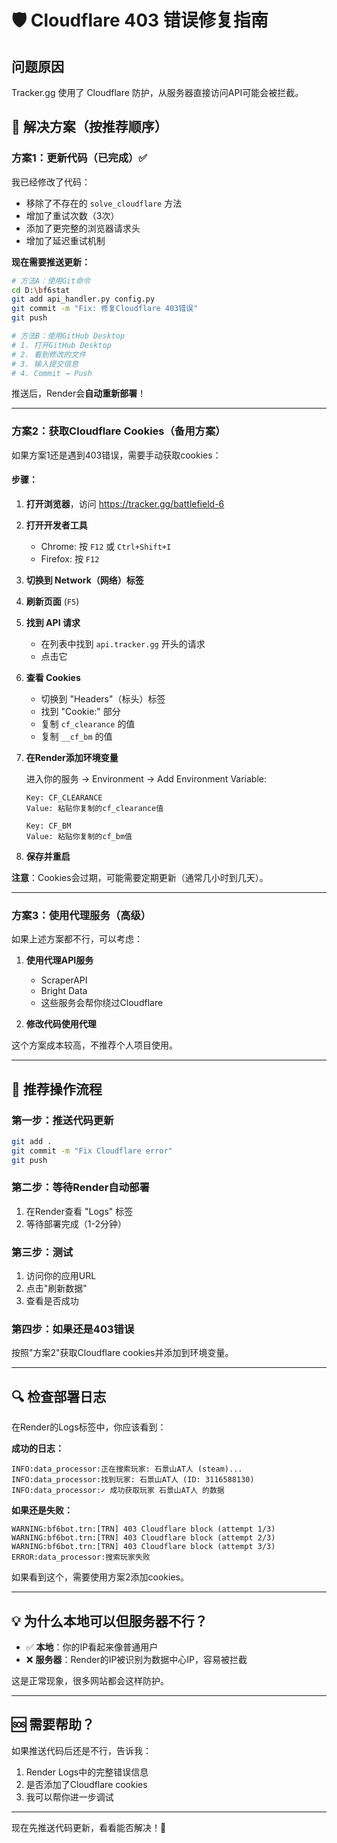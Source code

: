# 🛡️ Cloudflare 403 错误修复指南

## 问题原因

Tracker.gg 使用了 Cloudflare 防护，从服务器直接访问API可能会被拦截。

## 🔧 解决方案（按推荐顺序）

### 方案1：更新代码（已完成）✅

我已经修改了代码：
- 移除了不存在的 `solve_cloudflare` 方法
- 增加了重试次数（3次）
- 添加了更完整的浏览器请求头
- 增加了延迟重试机制

**现在需要推送更新：**

```bash
# 方法A：使用Git命令
cd D:\bf6stat
git add api_handler.py config.py
git commit -m "Fix: 修复Cloudflare 403错误"
git push

# 方法B：使用GitHub Desktop
# 1. 打开GitHub Desktop
# 2. 看到修改的文件
# 3. 输入提交信息
# 4. Commit → Push
```

推送后，Render会**自动重新部署**！

---

### 方案2：获取Cloudflare Cookies（备用方案）

如果方案1还是遇到403错误，需要手动获取cookies：

#### 步骤：

1. **打开浏览器**，访问 https://tracker.gg/battlefield-6

2. **打开开发者工具**
   - Chrome: 按 `F12` 或 `Ctrl+Shift+I`
   - Firefox: 按 `F12`

3. **切换到 Network（网络）标签**

4. **刷新页面** (`F5`)

5. **找到 API 请求**
   - 在列表中找到 `api.tracker.gg` 开头的请求
   - 点击它

6. **查看 Cookies**
   - 切换到 "Headers"（标头）标签
   - 找到 "Cookie:" 部分
   - 复制 `cf_clearance` 的值
   - 复制 `__cf_bm` 的值

7. **在Render添加环境变量**
   
   进入你的服务 → Environment → Add Environment Variable:
   
   ```
   Key: CF_CLEARANCE
   Value: 粘贴你复制的cf_clearance值
   
   Key: CF_BM
   Value: 粘贴你复制的cf_bm值
   ```

8. **保存并重启**

**注意**：Cookies会过期，可能需要定期更新（通常几小时到几天）。

---

### 方案3：使用代理服务（高级）

如果上述方案都不行，可以考虑：

1. **使用代理API服务**
   - ScraperAPI
   - Bright Data
   - 这些服务会帮你绕过Cloudflare

2. **修改代码使用代理**

这个方案成本较高，不推荐个人项目使用。

---

## 🎯 推荐操作流程

### 第一步：推送代码更新

```bash
git add .
git commit -m "Fix Cloudflare error"
git push
```

### 第二步：等待Render自动部署

1. 在Render查看 "Logs" 标签
2. 等待部署完成（1-2分钟）

### 第三步：测试

1. 访问你的应用URL
2. 点击"刷新数据"
3. 查看是否成功

### 第四步：如果还是403错误

按照"方案2"获取Cloudflare cookies并添加到环境变量。

---

## 🔍 检查部署日志

在Render的Logs标签中，你应该看到：

**成功的日志：**
```
INFO:data_processor:正在搜索玩家: 石景山AT人 (steam)...
INFO:data_processor:找到玩家: 石景山AT人 (ID: 3116588130)
INFO:data_processor:✓ 成功获取玩家 石景山AT人 的数据
```

**如果还是失败：**
```
WARNING:bf6bot.trn:[TRN] 403 Cloudflare block (attempt 1/3)
WARNING:bf6bot.trn:[TRN] 403 Cloudflare block (attempt 2/3)
WARNING:bf6bot.trn:[TRN] 403 Cloudflare block (attempt 3/3)
ERROR:data_processor:搜索玩家失败
```

如果看到这个，需要使用方案2添加cookies。

---

## 💡 为什么本地可以但服务器不行？

- ✅ **本地**：你的IP看起来像普通用户
- ❌ **服务器**：Render的IP被识别为数据中心IP，容易被拦截

这是正常现象，很多网站都会这样防护。

---

## 🆘 需要帮助？

如果推送代码后还是不行，告诉我：

1. Render Logs中的完整错误信息
2. 是否添加了Cloudflare cookies
3. 我可以帮你进一步调试

---

现在先推送代码更新，看看能否解决！🚀

